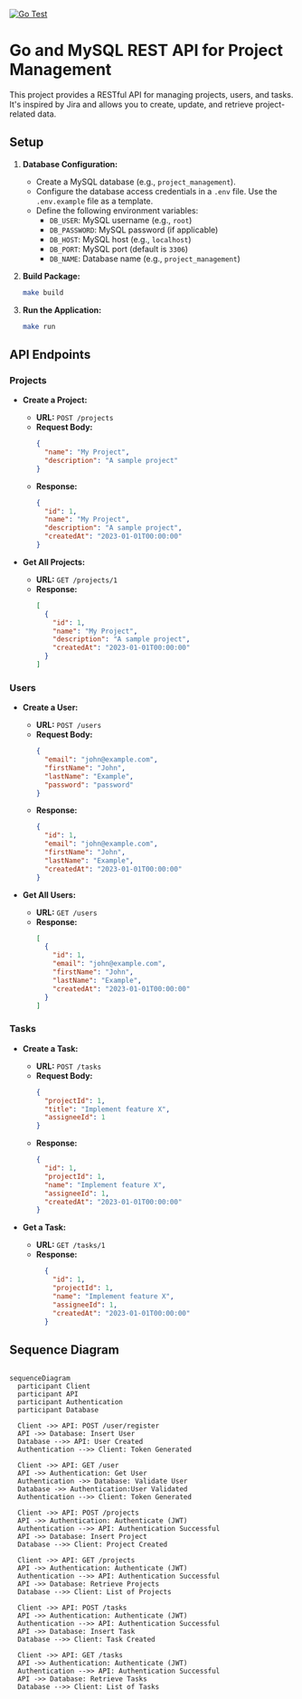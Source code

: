 [![Go Test](https://github.com/W4N2/rest-api/actions/workflows/go-test.yml/badge.svg)](https://github.com/W4N2/rest-api/actions/workflows/go-test.yml)

# Go and MySQL REST API for Project Management

This project provides a RESTful API for managing projects, users, and tasks. It's inspired by Jira and allows you to create, update, and retrieve project-related data.

## Setup

1. **Database Configuration:**
   - Create a MySQL database (e.g., `project_management`).
   - Configure the database access credentials in a `.env` file. Use the `.env.example` file as a template.
   - Define the following environment variables:
     - `DB_USER`: MySQL username (e.g., `root`)
     - `DB_PASSWORD`: MySQL password (if applicable)
     - `DB_HOST`: MySQL host (e.g., `localhost`)
     - `DB_PORT`: MySQL port (default is `3306`)
     - `DB_NAME`: Database name (e.g., `project_management`)

2. **Build Package:**
   ```bash
   make build
   ```

3. **Run the Application:**
   ```bash
   make run
   ```

## API Endpoints

### Projects

- **Create a Project:**
  - **URL:** `POST /projects`
  - **Request Body:**
    ```json
    {
      "name": "My Project",
      "description": "A sample project"
    }
    ```
  - **Response:**
    ```json
    {
      "id": 1,
      "name": "My Project",
      "description": "A sample project",
      "createdAt": "2023-01-01T00:00:00"
    }
    ```

- **Get All Projects:**
  - **URL:** `GET /projects/1`
  - **Response:**
    ```json
    [
      {
        "id": 1,
        "name": "My Project",
        "description": "A sample project",
        "createdAt": "2023-01-01T00:00:00"
      }
    ]
    ```

### Users

- **Create a User:**
  - **URL:** `POST /users`
  - **Request Body:**
    ```json
    {
      "email": "john@example.com",
      "firstName": "John",
      "lastName": "Example",
      "password": "password"
    }
    ```
  - **Response:**
    ```json
    {
      "id": 1,
      "email": "john@example.com",
      "firstName": "John",
      "lastName": "Example",
      "createdAt": "2023-01-01T00:00:00"
    }
    ```

- **Get All Users:**
  - **URL:** `GET /users`
  - **Response:**
    ```json
    [
      {
        "id": 1,
        "email": "john@example.com",
        "firstName": "John",
        "lastName": "Example",
        "createdAt": "2023-01-01T00:00:00"
      }
    ]
    ```

### Tasks

- **Create a Task:**
  - **URL:** `POST /tasks`
  - **Request Body:**
    ```json
    {
      "projectId": 1,
      "title": "Implement feature X",
      "assigneeId": 1
    }
    ```
  - **Response:**
    ```json
    {
      "id": 1,
      "projectId": 1,
      "name": "Implement feature X",
      "assigneeId": 1,
      "createdAt": "2023-01-01T00:00:00"
    }
    ```

- **Get a Task:**
  - **URL:** `GET /tasks/1`
  - **Response:**
    ```json
      {
        "id": 1,
        "projectId": 1,
        "name": "Implement feature X",
        "assigneeId": 1,
        "createdAt": "2023-01-01T00:00:00"
      }
    ```

## Sequence Diagram

```mermaid

sequenceDiagram
  participant Client
  participant API
  participant Authentication
  participant Database

  Client ->> API: POST /user/register
  API ->> Database: Insert User
  Database -->> API: User Created
  Authentication -->> Client: Token Generated

  Client ->> API: GET /user
  API ->> Authentication: Get User
  Authentication ->> Database: Validate User
  Database ->> Authentication:User Validated
  Authentication -->> Client: Token Generated

  Client ->> API: POST /projects
  API ->> Authentication: Authenticate (JWT)
  Authentication -->> API: Authentication Successful
  API ->> Database: Insert Project
  Database -->> Client: Project Created

  Client ->> API: GET /projects
  API ->> Authentication: Authenticate (JWT)
  Authentication -->> API: Authentication Successful
  API ->> Database: Retrieve Projects
  Database -->> Client: List of Projects

  Client ->> API: POST /tasks
  API ->> Authentication: Authenticate (JWT)
  Authentication -->> API: Authentication Successful
  API ->> Database: Insert Task
  Database -->> Client: Task Created

  Client ->> API: GET /tasks
  API ->> Authentication: Authenticate (JWT)
  Authentication -->> API: Authentication Successful
  API ->> Database: Retrieve Tasks
  Database -->> Client: List of Tasks

```
